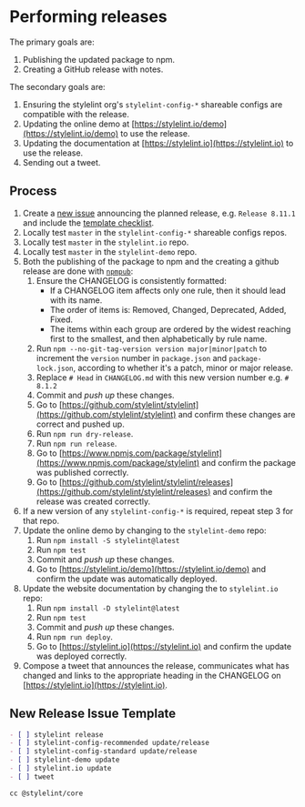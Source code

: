 # Performing releases

The primary goals are:

1.  Publishing the updated package to npm.
2.  Creating a GitHub release with notes.

The secondary goals are:

1.  Ensuring the stylelint org's `stylelint-config-*` shareable configs are compatible with the release.
2.  Updating the online demo at [https://stylelint.io/demo](https://stylelint.io/demo) to use the release.
3.  Updating the documentation at [https://stylelint.io](https://stylelint.io) to use the release.
4.  Sending out a tweet.

## Process

1.  Create a [new issue](https://github.com/stylelint/stylelint/issues/new) announcing the planned release, e.g. `Release 8.11.1` and include the [template checklist](#new-release-issue-template).
2.  Locally test `master` in the `stylelint-config-*` shareable configs repos.
3.  Locally test `master` in the `stylelint.io` repo.
4.  Locally test `master` in the `stylelint-demo` repo.
5.  Both the publishing of the package to npm and the creating a github release are done with [`npmpub`](https://github.com/MoOx/npmpub):
    1.  Ensure the CHANGELOG is consistently formatted:
        -   If a CHANGELOG item affects only one rule, then it should lead with its name.
        -   The order of items is: Removed, Changed, Deprecated, Added, Fixed.
        -   The items within each group are ordered by the widest reaching first to the smallest, and then alphabetically by rule name.
    2.  Run `npm --no-git-tag-version version major|minor|patch` to increment the `version` number in `package.json` and `package-lock.json`, according to whether it's a patch, minor or major release.
    3.  Replace `# Head` in `CHANGELOG.md` with this new version number e.g. `# 8.1.2`
    4.  Commit and _push up_ these changes.
    5.  Go to [https://github.com/stylelint/stylelint](https://github.com/stylelint/stylelint) and confirm these changes are correct and pushed up.
    6.  Run `npm run dry-release`.
    7.  Run `npm run release`.
    8.  Go to [https://www.npmjs.com/package/stylelint](https://www.npmjs.com/package/stylelint) and confirm the package was published correctly.
    9.  Go to [https://github.com/stylelint/stylelint/releases](https://github.com/stylelint/stylelint/releases) and confirm the release was created correctly.
6.  If a new version of any `stylelint-config-*` is required, repeat step 3 for that repo.
7.  Update the online demo by changing to the `stylelint-demo` repo:
    1.  Run `npm install -S stylelint@latest`
    2.  Run `npm test`
    3.  Commit and _push up_ these changes.
    1.  Go to [https://stylelint.io/demo](https://stylelint.io/demo) and confirm the update was automatically deployed.
8.  Update the website documentation by changing the to `stylelint.io` repo:
    1.  Run `npm install -D stylelint@latest`
    2.  Run `npm test`
    3.  Commit and _push up_ these changes.
    4.  Run `npm run deploy`.
    5.  Go to [https://stylelint.io](https://stylelint.io) and confirm the update was deployed correctly.
9.  Compose a tweet that announces the release, communicates what has changed and links to the appropriate heading in the CHANGELOG on [https://stylelint.io](https://stylelint.io).

## New Release Issue Template

```markdown
- [ ] stylelint release
- [ ] stylelint-config-recommended update/release
- [ ] stylelint-config-standard update/release
- [ ] stylelint-demo update
- [ ] stylelint.io update
- [ ] tweet

cc @stylelint/core
```
